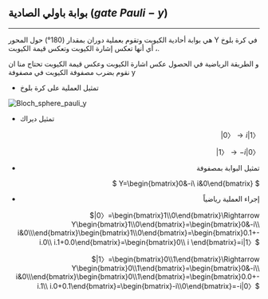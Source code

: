 ##  بوابة باولي الصادية  ($gate$ $Pauli-y$)
---


هي بوابة أحادية الكيوبت وتقوم بعملية دوران بمقدار
 (180°) حول المحور Y في كرة بلوخ ، 
أي أنها تعكس إشارة الكيوبت وتعكس قيمة الكيوبت.
  
و الطريقة الرياضية في الحصول عكس اشارة الكيوبت وعكس قيمة الكيوبت تحتاج منا ان نقوم بضرب مصفوفة الكيوبت في مصفوفة y
- تمثيل العملية على كرة بلوخ


![Bloch_sphere_pauli_y](~/images/pauliy.gif)



- تمثيل ديراك
 <div align="right">

$|0〉\rightarrow  i|1〉$

$|1〉\rightarrow -i|0〉$

- تمثيل البوابة بمصفوفة 

$ Y=\begin{bmatrix}0&-i\\ i&0\end{bmatrix} $

- إجراء العملية رياضياً 

$|0〉=\begin{bmatrix}1\\0\end{bmatrix}\Rightarrow Y\begin{bmatrix}1\\0\end{bmatrix}=\begin{bmatrix}0&-i\\ i&0\\\end{bmatrix}\begin{bmatrix}1\\0\end{bmatrix}=\begin{bmatrix}0.1+-i.0\\ i.1+0.0\end{bmatrix}=\begin{bmatrix}0\\ i \end{bmatrix}=i|1〉$

$|1〉=\begin{bmatrix}0\\1\end{bmatrix}\Rightarrow Y\begin{bmatrix}0\\1\end{bmatrix}=\begin{bmatrix}0&-i\\ i&0\\\end{bmatrix}\begin{bmatrix}0\\1\end{bmatrix}=\begin{bmatrix}0.0+-i.1\\ i.0+0.1\end{bmatrix}=\begin{bmatrix}-i\\0\end{bmatrix}=-i|0〉$
</div>

  <!-- ![pauli y](~/images/Pauli-y2.png) -->



<!-- المصادر  -->

<!-- https://www.quantum-inspire.com/kbase/pauli-y/ -->
<!-- https://en.wikipedia.org/wiki/Quantum_logic_gate -->
